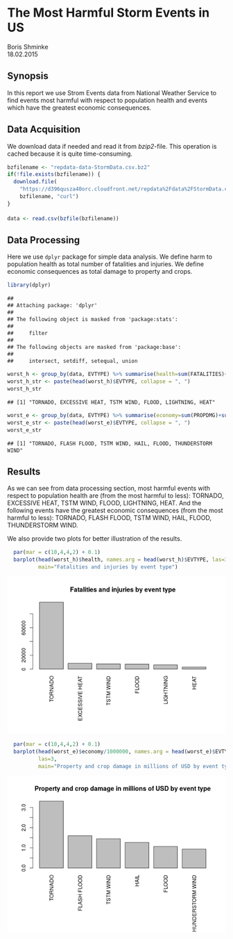 # The Most Harmful Storm Events in US
Boris Shminke  
18.02.2015  

## Synopsis

In this report we use Strom Events data from National Weather Service to find events most harmful with respect to population health and events which have the greatest economic consequences.

## Data Acquisition

We download data if needed and read it from *bzip2*-file.
This operation is cached because it is quite time-consuming.


```r
bzfilename <- "repdata-data-StormData.csv.bz2"
if(!file.exists(bzfilename)) {
  download.file(
    "https://d396qusza40orc.cloudfront.net/repdata%2Fdata%2FStormData.csv.bz2",
    bzfilename, "curl")
}

data <- read.csv(bzfile(bzfilename))
```

## Data Processing

Here we use `dplyr` package for simple data analysis.
We define harm to population health as total number of fatalities and injuries.
We define economic consequences as total damage to property and crops.


```r
library(dplyr)
```

```
## 
## Attaching package: 'dplyr'
## 
## The following object is masked from 'package:stats':
## 
##     filter
## 
## The following objects are masked from 'package:base':
## 
##     intersect, setdiff, setequal, union
```

```r
worst_h <- group_by(data, EVTYPE) %>% summarise(health=sum(FATALITIES)+sum(INJURIES)) %>% arrange(desc(health))
worst_h_str <- paste(head(worst_h)$EVTYPE, collapse = ", ")
worst_h_str
```

```
## [1] "TORNADO, EXCESSIVE HEAT, TSTM WIND, FLOOD, LIGHTNING, HEAT"
```

```r
worst_e <- group_by(data, EVTYPE) %>% summarise(economy=sum(PROPDMG)+sum(CROPDMG)) %>% arrange(desc(economy))
worst_e_str <- paste(head(worst_e)$EVTYPE, collapse = ", ")
worst_e_str
```

```
## [1] "TORNADO, FLASH FLOOD, TSTM WIND, HAIL, FLOOD, THUNDERSTORM WIND"
```

## Results

As we can see from data processing section, most harmful events with respect to population health are (from the most harmful to less): TORNADO, EXCESSIVE HEAT, TSTM WIND, FLOOD, LIGHTNING, HEAT.
And the following events have the greatest economic consequences  (from the most harmful to less): TORNADO, FLASH FLOOD, TSTM WIND, HAIL, FLOOD, THUNDERSTORM WIND.

We also provide two plots for better illustration of the results.


```r
  par(mar = c(10,4,4,2) + 0.1)
  barplot(head(worst_h)$health, names.arg = head(worst_h)$EVTYPE, las=3,
          main="Fatalities and injuries by event type")
```

![](ReproducibleResearch_files/figure-html/unnamed-chunk-3-1.png) 


```r
  par(mar = c(10,4,4,2) + 0.1)
  barplot(head(worst_e)$economy/1000000, names.arg = head(worst_e)$EVTYPE,
          las=3,
          main="Property and crop damage in millions of USD by event type")
```

![](ReproducibleResearch_files/figure-html/unnamed-chunk-4-1.png) 
